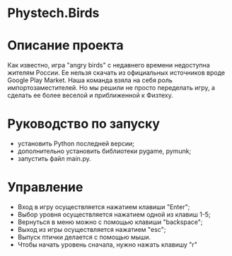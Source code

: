 # Phystech.Birds

# Описание проекта
Как известно, игра "angry birds" с недавнего времени недоступна жителям России. Ее нельзя скачать из официальных источников вроде Google Play Market. 
Наша команда взяла на себя роль импортозаместителей. Но мы решили не просто переделать игру, а сделать ее более веселой и приближенной к Физтеху. 

# Руководство по запуску
- установить Python последней версии;
- дополнительно установить библиотеки pygame, pymunk;
- запустить файл main.py.

# Управление 
- Вход в игру осуществляется нажатием клавиши "Enter";
- Выбор уровня осуществляется нажатием одной из клавиш 1-5;
- Вернуться в меню можно с помощью клавиши "backspace";
- Выход из игры осуществляется нажатием "esc";
- Выпуск птички делается с помощью мыши.
- Чтобы начать уровень сначала, нужно нажать клавишу "r"
